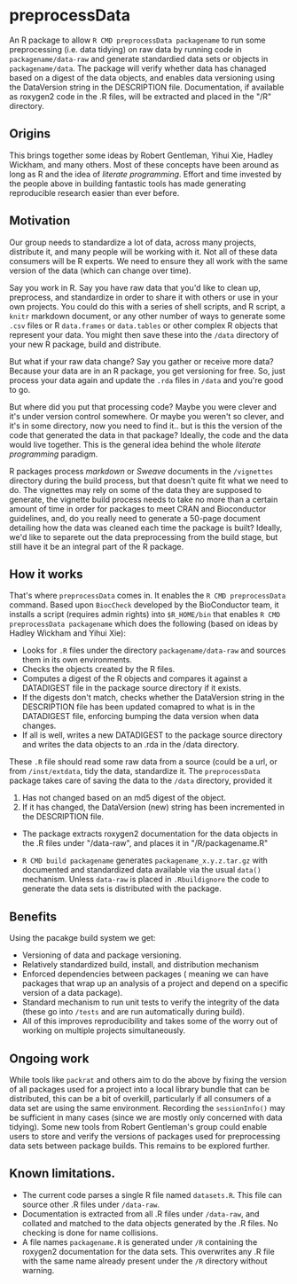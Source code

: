 # preprocessData
An R package to allow `R CMD preprocessData packagename` to run some preprocessing (i.e. data tidying) on raw data by running code in `packagename/data-raw` and generate standardied data sets or objects in `packagename/data`. The package will verify whether data has chanaged based on a digest of the data objects, and enables data versioning using the DataVersion string in the DESCRIPTION file. Documentation, if available as roxygen2 code in the .R files, will be extracted and placed in the "/R" directory.

## Origins
This brings together some ideas by Robert Gentleman,  Yihui Xie, Hadley Wickham, and many others. Most of these concepts have been around as long as R and the idea of *literate programming*. Effort and time invested by the people above in building fantastic tools has made generating reproducible research easier than ever before. 

## Motivation
Our group needs to standardize a lot of data, across many projects, distribute it, and many people will be working with it. Not all of these data consumers will be R experts. We need to ensure they all work with the same version of the data (which can change over time). 

Say you work in R. Say you have raw data that you'd like to clean up, preprocess, and standardize in order to share it with others or use in your own projects. You could do this with a series of shell scripts, and R script, a `knitr` markdown document, or any other number of ways to generate some `.csv` files or R `data.frames` or `data.tables` or other complex R objects that represent your data. You might then save these into the `/data` directory of your new R package, build and distribute. 

But what if your raw data change? Say you gather or receive more data? Because your data are in an R package, you get versioning for free. So, just process your data again and update the `.rda` files in `/data` and you're good to go.

But where did you put that processing code? Maybe you were clever and it's under version control somewhere. Or maybe you weren't so clever, and it's in some directory, now you need to find it.. but is this the version of the code that generated the data in that package? Ideally, the code and the data would live together. This is the general idea behind the whole *literate programming* paradigm.

R packages process *markdown* or *Sweave* documents in the `/vignettes` directory during the build process, but that doesn't quite fit what we need to do. The vignettes may rely on some of the data they are supposed to generate, the vignette build process needs to take no more than a certain amount of time in order for packages to meet CRAN and Bioconductor guidelines, and, do you really need to generate a 50-page document detailing how the data was cleaned each time the package is built? Ideally, we'd like to separete out the data preprocessing from the build stage, but still have it be an integral part of the R package. 

## How it works

That's where `preprocessData` comes in. It enables the `R CMD preprocessData` command. Based upon `BiocCheck` developed by the BioConductor team, it installs a script (requires admin rights) into `$R_HOME/bin` that enables `R CMD preprocessData packagename` which does the following (based on ideas by Hadley Wickham and Yihui Xie):

- Looks for `.R` files under the directory `packagename/data-raw` and sources them in its own environments.
- Checks the objects created by the R files.
- Computes a digest of the R objects and compares it against a DATADIGEST file in the package source directory if it exists.
- If the digests don't match, checks whether the DataVersion string in the DESCRIPTION file has been updated comapred to what is in the DATADIGEST file, enforcing bumping the data version when data changes.
- If all is well, writes a new DATADIGEST to the package source directory and writes the data objects to an .rda in the /data directory.

These `.R` file should read some raw data from a source (could be a url, or from `/inst/extdata`, tidy the data, standardize it. The `preprocessData` package takes care of saving the data to the `/data` directory, provided it 
1. Has not changed based on an md5 digest of the object.
2. If it has changed, the DataVersion (new) string has been incremented in the DESCRIPTION file.

- The package extracts roxygen2 documentation for the data objects in the .R files under "/data-raw",  and places it in "/R/packagename.R"

- `R CMD build packagename` generates `packagename_x.y.z.tar.gz` with documented and standardized data available via the usual `data()` mechanism. Unless `data-raw` is placed in `.Rbuildignore` the code to generate the data sets is distributed with the package.


## Benefits

Using the pacakge build system we get:
- Versioning of data and package versioning.
- Relatively standardized build, install, and distribution mechanism
- Enforced dependencies between packages ( meaning we can have packages that wrap up an analysis of a project and depend on a specific version of a data package).
- Standard mechanism to run unit tests to verify the integrity of the data (these go into `/tests` and are run automatically during build). 
- All of this improves reproducibility and takes some of the worry out of working on multiple projects simultaneously.

## Ongoing work

While tools like `packrat` and others aim to do the above by fixing the version of all packages used for a project into a local library bundle that can be distributed, this can be a bit of overkill, particularly if all consumers of a data set are using the same environment. Recording the `sessionInfo()` may be sufficient in many cases (since we are mostly only concerned with data tidying). Some new tools from Robert Gentleman's group could enable users to store and verify the versions of packages used for preprocessing data sets between package builds. This remains to be explored further.


## Known limitations.

- The current code parses a single R file named `datasets.R`. This file can source other .R files under `/data-raw`. 
- Documentation is extracted from all .R files under `/data-raw`, and collated and matched to the data objects generated by the .R files. No checking is done for name collisions.
- A file names `packagename.R` is generated under `/R` containing the roxygen2 documentation for the data sets. This overwrites any .R file with the same name already present under the `/R` directory without warning.